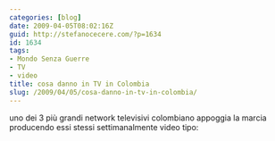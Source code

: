 ```yaml
---
categories: [blog]
date: 2009-04-05T08:02:16Z
guid: http://stefanocecere.com/?p=1634
id: 1634
tags:
- Mondo Senza Guerre
- TV
- video
title: cosa danno in TV in Colombia
slug: /2009/04/05/cosa-danno-in-tv-in-colombia/
---
```


uno dei 3 più grandi network televisivi colombiano appoggia la marcia producendo essi stessi settimanalmente video tipo: